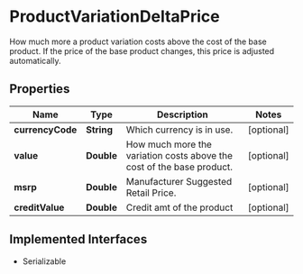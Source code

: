 

# ProductVariationDeltaPrice

How much more a product variation costs above the cost of the base product. If the price of the base product changes, this price is adjusted automatically.

## Properties

| Name | Type | Description | Notes |
|------------ | ------------- | ------------- | -------------|
|**currencyCode** | **String** | Which currency is in use. |  [optional] |
|**value** | **Double** | How much more the variation costs above the cost of the base product. |  [optional] |
|**msrp** | **Double** | Manufacturer Suggested Retail Price. |  [optional] |
|**creditValue** | **Double** | Credit amt of the product |  [optional] |


## Implemented Interfaces

* Serializable


